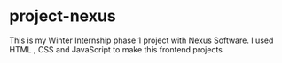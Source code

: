 # project-nexus
This is my Winter Internship  phase 1 project with Nexus Software. I used HTML , CSS and JavaScript to make this frontend projects
